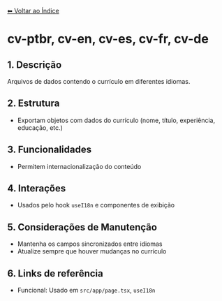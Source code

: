[⬅ Voltar ao Índice](../../DOCUMENTATION.md)

# cv-ptbr, cv-en, cv-es, cv-fr, cv-de

## 1. Descrição
Arquivos de dados contendo o currículo em diferentes idiomas.

## 2. Estrutura
- Exportam objetos com dados do currículo (nome, título, experiência, educação, etc.)

## 3. Funcionalidades
- Permitem internacionalização do conteúdo

## 4. Interações
- Usados pelo hook `useI18n` e componentes de exibição

## 5. Considerações de Manutenção
- Mantenha os campos sincronizados entre idiomas
- Atualize sempre que houver mudanças no currículo

## 6. Links de referência
- Funcional: Usado em `src/app/page.tsx`, `useI18n`

